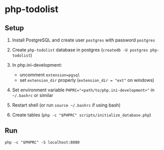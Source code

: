 # php-todolist

## Setup

1. Install PostgreSQL and create user `postgres` with password `postgres`

2. Create `php-todolist` database in postgres (`createdb -U postgres php-todolist`)

3. In php.ini-development:
    - uncomment `extension=pgsql`
    - set `extension_dir` properly (`extension_dir = "ext"` on windows)

4. Set environment variable `PHPRC="<path/to/php.ini-development>"` in `~/.bashrc` or similar

5. Restart shell (or run `source ~/.bashrc` if using bash)

6. Create tables (`php -c "$PHPRC" scripts/initialize_database.php`)

## Run

`php -c "$PHPRC" -S localhost:8080`

